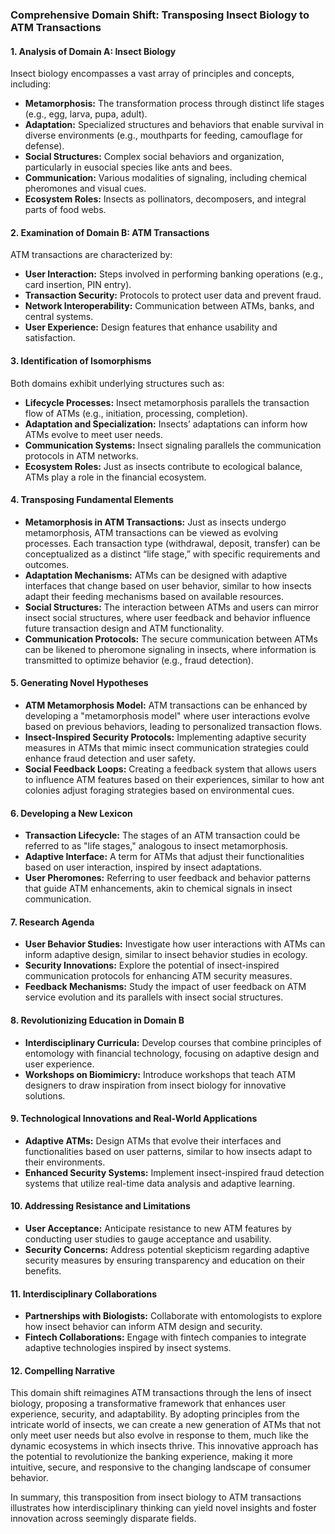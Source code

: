 ### Comprehensive Domain Shift: Transposing Insect Biology to ATM Transactions

#### 1. Analysis of Domain A: Insect Biology
Insect biology encompasses a vast array of principles and concepts, including:
- **Metamorphosis:** The transformation process through distinct life stages (e.g., egg, larva, pupa, adult).
- **Adaptation:** Specialized structures and behaviors that enable survival in diverse environments (e.g., mouthparts for feeding, camouflage for defense).
- **Social Structures:** Complex social behaviors and organization, particularly in eusocial species like ants and bees.
- **Communication:** Various modalities of signaling, including chemical pheromones and visual cues.
- **Ecosystem Roles:** Insects as pollinators, decomposers, and integral parts of food webs.

#### 2. Examination of Domain B: ATM Transactions
ATM transactions are characterized by:
- **User Interaction:** Steps involved in performing banking operations (e.g., card insertion, PIN entry).
- **Transaction Security:** Protocols to protect user data and prevent fraud.
- **Network Interoperability:** Communication between ATMs, banks, and central systems.
- **User Experience:** Design features that enhance usability and satisfaction.

#### 3. Identification of Isomorphisms
Both domains exhibit underlying structures such as:
- **Lifecycle Processes:** Insect metamorphosis parallels the transaction flow of ATMs (e.g., initiation, processing, completion).
- **Adaptation and Specialization:** Insects’ adaptations can inform how ATMs evolve to meet user needs.
- **Communication Systems:** Insect signaling parallels the communication protocols in ATM networks.
- **Ecosystem Roles:** Just as insects contribute to ecological balance, ATMs play a role in the financial ecosystem.

#### 4. Transposing Fundamental Elements
- **Metamorphosis in ATM Transactions:** Just as insects undergo metamorphosis, ATM transactions can be viewed as evolving processes. Each transaction type (withdrawal, deposit, transfer) can be conceptualized as a distinct “life stage,” with specific requirements and outcomes.
- **Adaptation Mechanisms:** ATMs can be designed with adaptive interfaces that change based on user behavior, similar to how insects adapt their feeding mechanisms based on available resources.
- **Social Structures:** The interaction between ATMs and users can mirror insect social structures, where user feedback and behavior influence future transaction design and ATM functionality.
- **Communication Protocols:** The secure communication between ATMs can be likened to pheromone signaling in insects, where information is transmitted to optimize behavior (e.g., fraud detection).

#### 5. Generating Novel Hypotheses
- **ATM Metamorphosis Model:** ATM transactions can be enhanced by developing a "metamorphosis model" where user interactions evolve based on previous behaviors, leading to personalized transaction flows.
- **Insect-Inspired Security Protocols:** Implementing adaptive security measures in ATMs that mimic insect communication strategies could enhance fraud detection and user safety.
- **Social Feedback Loops:** Creating a feedback system that allows users to influence ATM features based on their experiences, similar to how ant colonies adjust foraging strategies based on environmental cues.

#### 6. Developing a New Lexicon
- **Transaction Lifecycle:** The stages of an ATM transaction could be referred to as "life stages," analogous to insect metamorphosis.
- **Adaptive Interface:** A term for ATMs that adjust their functionalities based on user interaction, inspired by insect adaptations.
- **User Pheromones:** Referring to user feedback and behavior patterns that guide ATM enhancements, akin to chemical signals in insect communication.

#### 7. Research Agenda
- **User Behavior Studies:** Investigate how user interactions with ATMs can inform adaptive design, similar to insect behavior studies in ecology.
- **Security Innovations:** Explore the potential of insect-inspired communication protocols for enhancing ATM security measures.
- **Feedback Mechanisms:** Study the impact of user feedback on ATM service evolution and its parallels with insect social structures.

#### 8. Revolutionizing Education in Domain B
- **Interdisciplinary Curricula:** Develop courses that combine principles of entomology with financial technology, focusing on adaptive design and user experience.
- **Workshops on Biomimicry:** Introduce workshops that teach ATM designers to draw inspiration from insect biology for innovative solutions.

#### 9. Technological Innovations and Real-World Applications
- **Adaptive ATMs:** Design ATMs that evolve their interfaces and functionalities based on user patterns, similar to how insects adapt to their environments.
- **Enhanced Security Systems:** Implement insect-inspired fraud detection systems that utilize real-time data analysis and adaptive learning.

#### 10. Addressing Resistance and Limitations
- **User Acceptance:** Anticipate resistance to new ATM features by conducting user studies to gauge acceptance and usability.
- **Security Concerns:** Address potential skepticism regarding adaptive security measures by ensuring transparency and education on their benefits.

#### 11. Interdisciplinary Collaborations
- **Partnerships with Biologists:** Collaborate with entomologists to explore how insect behavior can inform ATM design and security.
- **Fintech Collaborations:** Engage with fintech companies to integrate adaptive technologies inspired by insect systems.

#### 12. Compelling Narrative
This domain shift reimagines ATM transactions through the lens of insect biology, proposing a transformative framework that enhances user experience, security, and adaptability. By adopting principles from the intricate world of insects, we can create a new generation of ATMs that not only meet user needs but also evolve in response to them, much like the dynamic ecosystems in which insects thrive. This innovative approach has the potential to revolutionize the banking experience, making it more intuitive, secure, and responsive to the changing landscape of consumer behavior. 

In summary, this transposition from insect biology to ATM transactions illustrates how interdisciplinary thinking can yield novel insights and foster innovation across seemingly disparate fields.